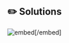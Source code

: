 ## :pencil2: Solutions
![embed](https://drive.google.com/open?id=1pLGOc1I6BsnKyxrddePz8EA0jO72OG09)[/embed]
